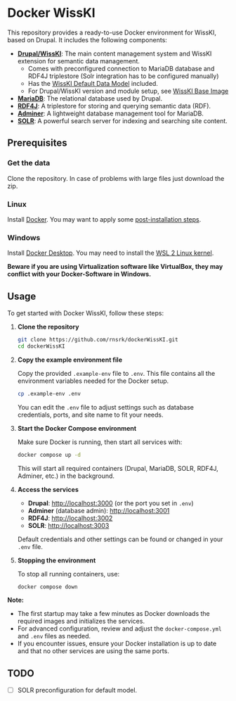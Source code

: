 # Docker WissKI

This repository provides a ready-to-use Docker environment for WissKI, based on Drupal. It includes the following components:

- **[Drupal/WissKI](https://wiss-ki.eu/)**: The main content management system and WissKI extension for semantic data management.
  - Comes with preconfigured connection to MariaDB database and RDF4J triplestore (Solr integration has to be configured manually)
  - Has the [WissKI Default Data Model](https://www.drupal.org/project/wisski_default_data_model) included.
  - For Drupal/WissKI version and module setup, see [WissKI Base Image](https://github.com/soda-collections-objects-data-literacy/wisski-base-image)
- **[MariaDB](https://mariadb.org/)**: The relational database used by Drupal.
- **[RDF4J](https://rdf4j.org/)**: A triplestore for storing and querying semantic data (RDF).
- **[Adminer](https://www.adminer.org/)**: A lightweight database management tool for MariaDB.
- **[SOLR](https://solr.apache.org/)**: A powerful search server for indexing and searching site content.

## Prerequisites

### Get the data
Clone the repository. In case of problems with large files just download the zip.

### Linux
Install [Docker](https://docs.docker.com/get-docker/). You may want to apply some [post-installation steps](https://docs.docker.com/engine/install/linux-postinstall/).

### Windows
Install [Docker Desktop](https://docs.docker.com/get-docker/). You may need to install the [WSL 2 Linux kernel](https://docs.microsoft.com/de-de/windows/wsl/install-win10).

**Beware if you are using Virtualization software like VirtualBox, they may conflict with your Docker-Software in Windows.**

## Usage
To get started with Docker WissKI, follow these steps:

1. **Clone the repository**

   ```bash
   git clone https://github.com/rnsrk/dockerWissKI.git
   cd dockerWissKI
   ```

2. **Copy the example environment file**

   Copy the provided `.example-env` file to `.env`. This file contains all the environment variables needed for the Docker setup.

   ```bash
   cp .example-env .env
   ```

   You can edit the `.env` file to adjust settings such as database credentials, ports, and site name to fit your needs.

3. **Start the Docker Compose environment**

   Make sure Docker is running, then start all services with:

   ```bash
   docker compose up -d
   ```

   This will start all required containers (Drupal, MariaDB, SOLR, RDF4J, Adminer, etc.) in the background.

4. **Access the services**

   - **Drupal**: [http://localhost:3000](http://localhost:3000) (or the port you set in `.env`)
   - **Adminer** (database admin): [http://localhost:3001](http://localhost:3001)
   - **RDF4J**: [http://localhost:3002](http://localhost:3002)
   - **SOLR**: [http://localhost:3003](http://localhost:3003)

   Default credentials and other settings can be found or changed in your `.env` file.

5. **Stopping the environment**

   To stop all running containers, use:

   ```bash
   docker compose down
   ```

**Note:**
- The first startup may take a few minutes as Docker downloads the required images and initializes the services.
- For advanced configuration, review and adjust the `docker-compose.yml` and `.env` files as needed.
- If you encounter issues, ensure your Docker installation is up to date and that no other services are using the same ports.

## TODO

- [ ] SOLR preconfiguration for default model.
